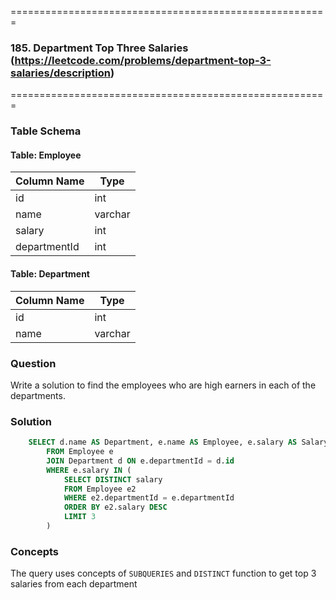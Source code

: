 =======================================================
### 185. Department Top Three Salaries (https://leetcode.com/problems/department-top-3-salaries/description)
=======================================================

### Table Schema

#### Table: Employee

| Column Name  | Type    |
|--------------|---------|
| id           | int     |
| name         | varchar |
| salary       | int     |
| departmentId | int     |
 

#### Table: Department

| Column Name | Type    |
|-------------|---------|
| id          | int     |
| name        | varchar |


### Question

Write a solution to find the employees who are high earners in each of the departments.

### Solution

```sql
    SELECT d.name AS Department, e.name AS Employee, e.salary AS Salary
        FROM Employee e
        JOIN Department d ON e.departmentId = d.id
        WHERE e.salary IN (
            SELECT DISTINCT salary 
            FROM Employee e2 
            WHERE e2.departmentId = e.departmentId 
            ORDER BY e2.salary DESC 
            LIMIT 3
        )
```

### Concepts

The query uses concepts of `SUBQUERIES` and `DISTINCT` function to get top 3 salaries from each department